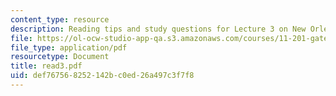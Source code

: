 ```yaml
---
content_type: resource
description: Reading tips and study questions for Lecture 3 on New Orleans recovery.
file: https://ol-ocw-studio-app-qa.s3.amazonaws.com/courses/11-201-gateway-planning-action-fall-2007/def767568252142bc0ed26a497c3f7f8_read3.pdf
file_type: application/pdf
resourcetype: Document
title: read3.pdf
uid: def76756-8252-142b-c0ed-26a497c3f7f8
---
```

